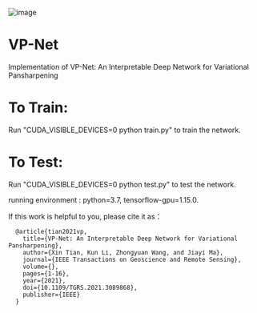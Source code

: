 ![image](https://user-images.githubusercontent.com/26796531/124340069-39e16a80-dbe5-11eb-9452-6c55c1efde93.png)

# VP-Net
Implementation of VP-Net: An Interpretable Deep Network for Variational Pansharpening

# To Train:
Run "CUDA_VISIBLE_DEVICES=0 python train.py" to train the network.

# To Test:
Run "CUDA_VISIBLE_DEVICES=0 python test.py" to test the network.


running environment :
python=3.7, tensorflow-gpu=1.15.0.

If this work is helpful to you, please cite it as：

      @article{tian2021vp,
        title={VP-Net: An Interpretable Deep Network for Variational Pansharpening},
        author={Xin Tian, Kun Li, Zhongyuan Wang, and Jiayi Ma},
        journal={IEEE Transactions on Geoscience and Remote Sensing},
        volume={},
        pages={1-16},
        year={2021},
        doi={10.1109/TGRS.2021.3089868},
        publisher={IEEE}
      } 
